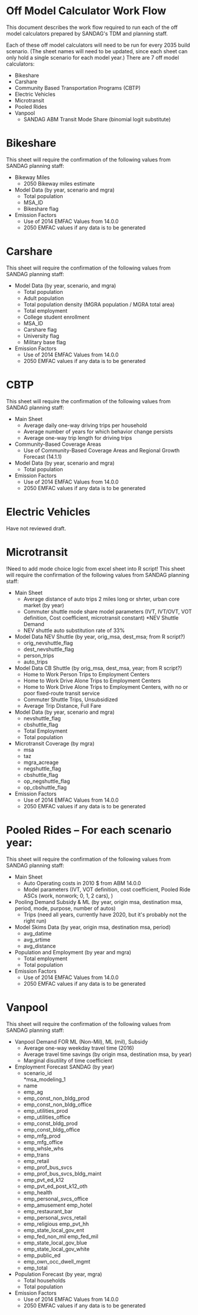 # Off Model Calculator Work Flow
This document describes the work flow required to run each of the off model 
calculators prepared by SANDAG's TDM and planning staff.

Each of these off model calculators will need to be run for every 2035 build 
scenario. (The sheet names will need to be updated, since each sheet can only hold
a single scenario for each model year.) There are 7 off model calculators:
* Bikeshare
* Carshare
* Community Based Transportation Programs (CBTP)
* Electric Vehicles
*	Microtransit
* Pooled Rides
* Vanpool
	* SANDAG ABM Transit Mode Share (binomial logit substitute)

# Bikeshare
This sheet will require the confirmation of the following values from SANDAG 
planning staff:
* Bikeway Miles
	* 2050 Bikeway miles estimate
* Model Data (by year, scenario and mgra)
	* Total population
	* MSA_ID
	* Bikeshare flag
* Emission Factors
	* Use of 2014 EMFAC Values from 14.0.0
	* 2050 EMFAC values if any data is to be generated

# Carshare
This sheet will require the confirmation of the following values from SANDAG
planning staff:
* Model Data (by year, scenario, and mgra)
	* Total population
	* Adult population
	* Total population density (MGRA population / MGRA total area)
	* Total employment
	* College student enrollment
	* MSA_ID
	* Carshare flag
	* University flag
	* Military base flag
* Emission Factors
	* Use of 2014 EMFAC Values from 14.0.0
	* 2050 EMFAC values if any data is to be generated

# CBTP
This sheet will require the confirmation of the following values from SANDAG 
planning staff:

* Main Sheet
	* Average daily one-way driving trips per household
	* Average number of years for which behavior change persists
	* Average one-way trip length for driving trips
* Community-Based Coverage Areas
	* Use of Community-Based Coverage Areas and Regional Growth Forecast (14.1.1)
* Model Data (by year, scenario and mgra)
	* Total population
* Emission Factors
	* Use of 2014 EMFAC Values from 14.0.0
	* 2050 EMFAC values if any data is to be generated
	
# Electric Vehicles
Have not reviewed draft.

# Microtransit
!Need to add mode choice logic from excel sheet into R script!
This sheet will require the confirmation of the following values from SANDAG 
planning staff:

* Main Sheet
	* Average distance of auto trips 2 miles long or shrter, urban core market (by year)
	* Commuter shuttle mode share model parameters (IVT, IVT/OVT, VOT definition, Cost coefficient, microtransit constant)
*NEV Shuttle Demand
	* NEV shuttle auto substitution rate of 33%
* Model Data NEV Shuttle (by year, orig_msa, dest_msa; from R script?)
	* orig_nevshuttle_flag
	* dest_nevshuttle_flag
	* person_trips
	* auto_trips
* Model Data CB Shuttle (by orig_msa, dest_msa, year; from R script?)
	* Home to Work Person Trips to Employment Centers
	* Home to Work Drive Alone Trips to Employment Centers											
	* Home to Work Drive Alone Trips to Employment Centers, with no or poor fixed-route transit service											
	* Commuter Shuttle Trips, Unsubsidized											
	* Average Trip Distance, Full Fare 											
* Model Data (by year, scenario and mgra)
	* nevshuttle_flag
	* cbshuttle_flag
	* Total Employment
	*	Total population
* Microtransit Coverage (by mgra)
	* msa
	* taz
	* mgra_acreage
	* negshuttle_flag
	* cbshuttle_flag
	* op_negshuttle_flag
	* op_cbshuttle_flag	
* Emission Factors
	* Use of 2014 EMFAC Values from 14.0.0
	* 2050 EMFAC values if any data is to be generated


# Pooled Rides – For each scenario year:
This sheet will require the confirmation of the following values from SANDAG 
planning staff:

* Main Sheet
	* Auto Operating costs in 2010 $ from ABM 14.0.0
	* Model parameters (IVT, VOT definition, cost coefficient, Pooled Ride ASCs (work, nonwork; 0, 1, 2 cars), )
* Pooling Demand Subsidy & ML (by year, origin msa, destination msa, period, mode, purpose, number of autos)
	* Trips (need all years, currently have 2020, but it's probably not the right run)
* Model Skims Data (by year, origin msa, destination msa, period)
	*	avg_datime	
	* avg_srtime	
	* avg_distance
* Population and Employment (by year and mgra)
	* Total employment
	* Total population
* Emission Factors
	* Use of 2014 EMFAC Values from 14.0.0
	* 2050 EMFAC values if any data is to be generated

# Vanpool
This sheet will require the confirmation of the following values from SANDAG 
planning staff:

* Vanpool Demand FOR ML (Non-Mil), ML (mil), Subsidy
	* Average one-way weekday travel time (2016)
	* Average travel time savings (by origin msa, destination msa, by year)
	* Marginal disutility of time coefficient
* Employment Forecast SANDAG (by year)
	* scenario_id	
	*msa_modeling_1	
	* name	
	* emp_ag	
	* emp_const_non_bldg_prod	
	* emp_const_non_bldg_office	
	* emp_utilities_prod	
	* emp_utilities_office	
	* emp_const_bldg_prod	
	* emp_const_bldg_office	
	* emp_mfg_prod	
	* emp_mfg_office	
	* emp_whsle_whs	
	* emp_trans	
	* emp_retail	
	* emp_prof_bus_svcs	
	* emp_prof_bus_svcs_bldg_maint	
	* emp_pvt_ed_k12	
	* emp_pvt_ed_post_k12_oth	
	* emp_health	
	* emp_personal_svcs_office	
	* emp_amusement	emp_hotel	
	* emp_restaurant_bar	
	* emp_personal_svcs_retail	
	* emp_religious	emp_pvt_hh	
	* emp_state_local_gov_ent	
	* emp_fed_non_mil	emp_fed_mil	
	* emp_state_local_gov_blue	
	* emp_state_local_gov_white	
	* emp_public_ed	
	* emp_own_occ_dwell_mgmt	
	* emp_total
* Population Forecast (by year, mgra)
	* Total households
	* Total population	
* Emission Factors
	* Use of 2014 EMFAC Values from 14.0.0
	* 2050 EMFAC values if any data is to be generated	